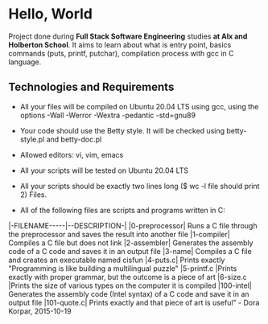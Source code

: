# Hello, World
Project done during **Full Stack Software Engineering** studies **at Alx and Holberton School**. It aims to learn about what is entry point, basics commands (puts, printf, putchar), compilation process with gcc in C language.

## Technologies and Requirements
+ All your files will be compiled on Ubuntu 20.04 LTS using gcc, using the options -Wall -Werror -Wextra -pedantic -std=gnu89
* Your code should use the Betty style. It will be checked using betty-style.pl and betty-doc.pl
- Allowed editors: vi, vim, emacs
+ All your scripts will be tested on Ubuntu 20.04 LTS
- All your scripts should be exactly two lines long ($ wc -l file should print 2)
Files.
+ All of the following files are scripts and programs written in C:

|-FILENAME-----|--DESCRIPTION-|
|0-preprocessor|	Runs a C file through the preprocessor and saves the result into another file
|1-compiler|	Compiles a C file but does not link
|2-assembler|	Generates the assembly code of a C code and saves it in an output file
|3-name|	Compiles a C file and creates an executable named cisfun
|4-puts.c|	Prints exactly "Programming is like building a multilingual puzzle"
|5-printf.c	|Prints exactly with proper grammar, but the outcome is a piece of art
|6-size.c	|Prints the size of various types on the computer it is compiled
|100-intel|	Generates the assembly code (Intel syntax) of a C code and save it in an output file
|101-quote.c|	Prints exactly and that piece of art is useful" - Dora Korpar, 2015-10-19
